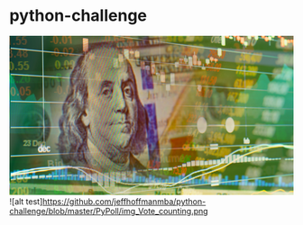 # python-challenge
![alt test](https://github.com/jeffhoffmanmba/python-challenge/blob/master/PyBank/revenue-per-lead.png)
![alt test]https://github.com/jeffhoffmanmba/python-challenge/blob/master/PyPoll/img_Vote_counting.png
